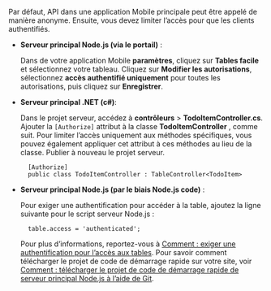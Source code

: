 
Par défaut, API dans une application Mobile principale peut être appelé de manière anonyme. Ensuite, vous devez limiter l’accès pour que les clients authentifiés.  

+ **Serveur principal Node.js (via le portail)** :  
    
    Dans de votre application Mobile **paramètres**, cliquez sur **Tables facile** et sélectionnez votre tableau. Cliquez sur **Modifier les autorisations**, sélectionnez **accès authentifié uniquement** pour toutes les autorisations, puis cliquez sur **Enregistrer**. 

+ **Serveur principal .NET (c#)**:  

    Dans le projet serveur, accédez à **contrôleurs** > **TodoItemController.cs**. Ajouter la `[Authorize]` attribut à la classe **TodoItemController** , comme suit. Pour limiter l’accès uniquement aux méthodes spécifiques, vous pouvez également appliquer cet attribut à ces méthodes au lieu de la classe. Publier à nouveau le projet serveur.


        [Authorize]
        public class TodoItemController : TableController<TodoItem>

+ **Serveur principal Node.js (par le biais Node.js code)** :  
    
    Pour exiger une authentification pour accéder à la table, ajoutez la ligne suivante pour le script serveur Node.js :


        table.access = 'authenticated';

    Pour plus d’informations, reportez-vous à [Comment : exiger une authentification pour l’accès aux tables](../articles/app-service-mobile/app-service-mobile-node-backend-how-to-use-server-sdk.md#howto-tables-auth). Pour savoir comment télécharger le projet de code de démarrage rapide sur votre site, voir [Comment : télécharger le projet de code de démarrage rapide de serveur principal Node.js à l’aide de Git](../articles/app-service-mobile/app-service-mobile-node-backend-how-to-use-server-sdk.md#download-quickstart).

